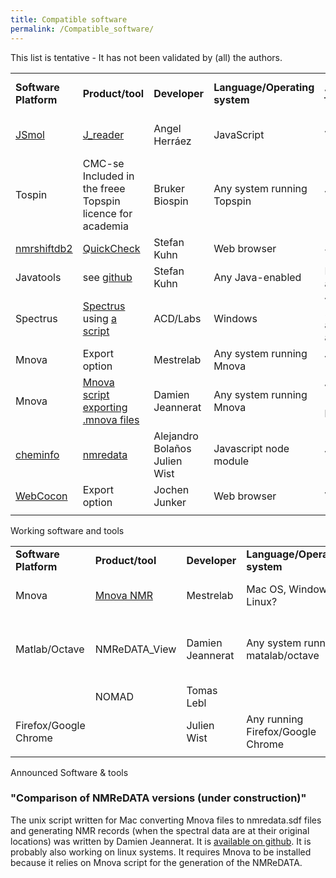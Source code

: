 ```yaml
---
title: Compatible software
permalink: /Compatible_software/
---
```


This list is tentative - It has not been validated by (all) the authors.

|                                                       |                                                                                                                     |                               |                               |                                                             |                                                  |                                 |                                       |                                                                                          |                                                           |                                                                                                                                           |
|-------------------------------------------------------|---------------------------------------------------------------------------------------------------------------------|-------------------------------|-------------------------------|-------------------------------------------------------------|--------------------------------------------------|---------------------------------|---------------------------------------|------------------------------------------------------------------------------------------|-----------------------------------------------------------|-------------------------------------------------------------------------------------------------------------------------------------------|
| **Software Platform**                                 | **Product/tool**                                                                                                    | **Developer**                 | **Language/Operating system** | <abbr title="Version of the .sdf format">**Version**</abbr> | **NMReDATA**                                     | **Supported NMReDATA versions** | **NMR Record**                        | **Examples of output**                                                                   | **Documentation**                                         | **License/availability**                                                                                                                  |
| [JSmol](https://sourceforge.net/projects/jmol/files/) | [J_reader](http://www3.uah.es/nmr_e_data/reader/reader.htm)                                                         | Angel Herráez                 | JavaScript                    | V 1.0                                                       | Visualize/edit tags, generate/edit 3D structures | 2.0                             | Read/Add Files/Write                  | pending...                                                                               | [main features](/Jreader "wikilink")                      |                                                                                                                                           |
| Tospin                                                | CMC-se Included in the freee Topspin licence for academia                                                           | Bruker Biospin                | Any system running Topspin    | V 4.0.8                                                     | read/write                                       | 1.1                             | Write                                 | pending                                                                                  | CMC-se manual                                             | [1](https://www.bruker.com/service/support-upgrades/software-downloads/nmr/free-topspin-processing/nmr-topspin-license-for-academia.html) |
| [nmrshiftdb2](http://nmrshiftdb.nmr.uni-koeln.de/)    | [QuickCheck](http://nmrshiftdb.nmr.uni-koeln.de/portal/js_pane/P-Quickcheck)                                        | Stefan Kuhn                   | Web browser                   | 4.1.12                                                      | generate/write                                   | 1.0 & 1.1                       | generate                              | [link](https://nmrshiftdb2.sourceforge.io/quickcheck4.1.12.nmredata.sd)                  |                                                           |                                                                                                                                           |
| Javatools                                             | see [github](https://github.com/NMReDATAInitiative/javatools)                                                       | Stefan Kuhn                   | Any Java-enabled              | Pre-alpha                                                   | generate/write/validate                          | 1.0 & 1.1                       | generate                              |                                                                                          | [2](https://github.com/NMReDATAInitiative/javatools/wiki) | LGPL v3.0                                                                                                                                 |
| Spectrus                                              | [Spectrus](http://www.acdlabs.com) using [a script](http://https://www.acdlabs.com/resources/knowledgebase/macros/) | ACD/Labs                      | Windows                       | v\. 2017.2 and above                                        | generate/write                                   | 1.0                             | generate/write                        |                                                                                          |                                                           |                                                                                                                                           |
| Mnova                                                 | Export option                                                                                                       | Mestrelab                     | Any system running Mnova      | V.1                                                         | generate                                         | 1.1                             | write (reading - underdevelopement)   | pending...                                                                               |                                                           |                                                                                                                                           |
| Mnova                                                 | [Mnova script exporting .mnova files](https://github.com/NMReDATAInitiative/Mnova_export_script)                    | Damien Jeannerat              | Any system running Mnova      | V.1.1 (see below)                                           | generate                                         | 1.1                             | generate (When spectra are available) | [NMR records](https://www.dropbox.com/sh/ma8v25g15wylfj4/AAA4xWi5w9yQv5RBLr6oDHila?dl=0) |                                                           |                                                                                                                                           |
| [cheminfo](https://github.com/cheminfo)               | [nmredata](https://github.com/cheminfo/nmredata)                                                                    | Alejandro Bolaños Julien Wist | Javascript node module        | V?                                                          | read/write?                                      | 1.1                             | generate (When spectra are available) | pending request                                                                          | <https://github.com/cheminfo/nmredata>                    |                                                                                                                                           |
| [WebCocon](https://cocon-nmr.de/)                     | Export option                                                                                                       | Jochen Junker                 | Web browser                   | V?                                                          | write                                            | 1.1                             | n/a                                   | pending request                                                                          | <https://cocon-nmr.de/media/files/Manual.pdf>             |                                                                                                                                           |
|                                                       |                                                                                                                     |                               |                               |                                                             |                                                  |                                 |                                       |                                                                                          |                                                           |                                                                                                                                           |

Working software and tools

|                       |                                                       |                  |                                   |                                                                                     |              |                |                        |
|-----------------------|-------------------------------------------------------|------------------|-----------------------------------|-------------------------------------------------------------------------------------|--------------|----------------|------------------------|
| **Software Platform** | **Product/tool**                                      | **Developer**    | **Language/Operating system**     | **Version**                                                                         | **NMReDATA** | **NMR Record** | **Examples of output** |
| Mnova                 | [Mnova NMR](http://mestrelab.com/software/mnova/nmr/) | Mestrelab        | Mac OS, Windows, Linux?           | Announced for Q1 2018                                                               | ?            |                |                        |
| Matlab/Octave         | NMReDATA_View                                         | Damien Jeannerat | Any system running matalab/octave | V0 (will be on [GitHub](https://github.com/NMReDATAInitiative)) when ready for test | read         | read           |                        |
|                       | NOMAD                                                 | Tomas Lebl       |                                   |                                                                                     |              |                |                        |
| Firefox/Google Chrome |                                                       | Julien Wist      | Any running Firefox/Google Chrome |                                                                                     | generate     | generate       |                        |
|                       |                                                       |                  |                                   |                                                                                     |              |                |                        |

Announced Software & tools

### "Comparison of NMReDATA versions (under construction)"


The unix script written for Mac converting Mnova files to nmredata.sdf
files and generating NMR records (when the spectral data are at their
original locations) was written by Damien Jeannerat. It is [available on
github](https://github.com/NMReDATAInitiative/Mnova_export_script). It
is probably also working on linux systems. It requires Mnova to be
installed because it relies on Mnova script for the generation of the
NMReDATA.